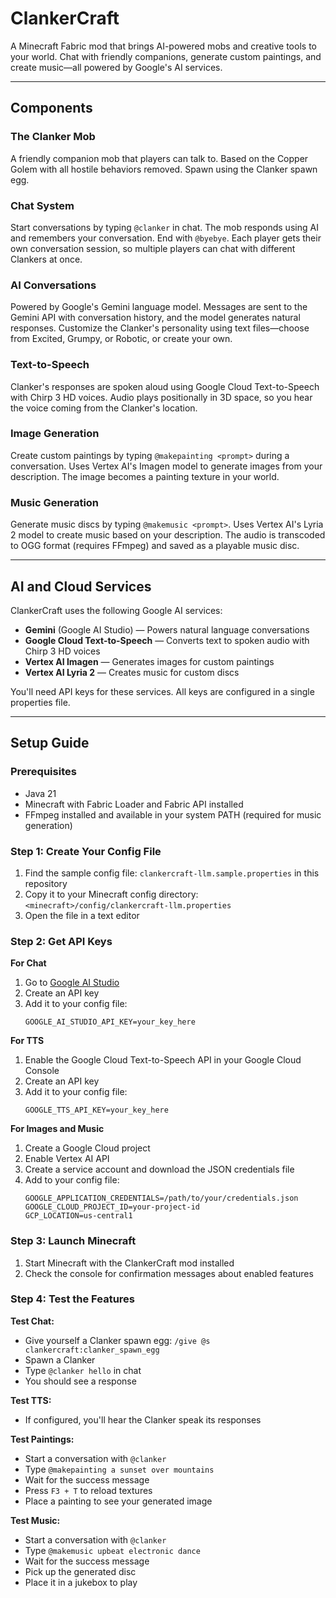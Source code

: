 # ClankerCraft

A Minecraft Fabric mod that brings AI-powered mobs and creative tools to your world. Chat with friendly companions, generate custom paintings, and create music—all powered by Google's AI services.

---

## Components

### The Clanker Mob
A friendly companion mob that players can talk to. Based on the Copper Golem with all hostile behaviors removed. Spawn using the Clanker spawn egg.

### Chat System
Start conversations by typing `@clanker` in chat. The mob responds using AI and remembers your conversation. End with `@byebye`. Each player gets their own conversation session, so multiple players can chat with different Clankers at once.

### AI Conversations
Powered by Google's Gemini language model. Messages are sent to the Gemini API with conversation history, and the model generates natural responses. Customize the Clanker's personality using text files—choose from Excited, Grumpy, or Robotic, or create your own.

### Text-to-Speech
Clanker's responses are spoken aloud using Google Cloud Text-to-Speech with Chirp 3 HD voices. Audio plays positionally in 3D space, so you hear the voice coming from the Clanker's location.

### Image Generation
Create custom paintings by typing `@makepainting <prompt>` during a conversation. Uses Vertex AI's Imagen model to generate images from your description. The image becomes a painting texture in your world.

### Music Generation
Generate music discs by typing `@makemusic <prompt>`. Uses Vertex AI's Lyria 2 model to create music based on your description. The audio is transcoded to OGG format (requires FFmpeg) and saved as a playable music disc.

---

## AI and Cloud Services

ClankerCraft uses the following Google AI services:

- **Gemini** (Google AI Studio) — Powers natural language conversations
- **Google Cloud Text-to-Speech** — Converts text to spoken audio with Chirp 3 HD voices
- **Vertex AI Imagen** — Generates images for custom paintings
- **Vertex AI Lyria 2** — Creates music for custom discs

You'll need API keys for these services. All keys are configured in a single properties file.

---

## Setup Guide

### Prerequisites
- Java 21
- Minecraft with Fabric Loader and Fabric API installed
- FFmpeg installed and available in your system PATH (required for music generation)

### Step 1: Create Your Config File
1. Find the sample config file: `clankercraft-llm.sample.properties` in this repository
2. Copy it to your Minecraft config directory: `<minecraft>/config/clankercraft-llm.properties`
3. Open the file in a text editor

### Step 2: Get API Keys

**For Chat**
1. Go to [Google AI Studio](https://aistudio.google.com/)
2. Create an API key
3. Add it to your config file:
   ```
   GOOGLE_AI_STUDIO_API_KEY=your_key_here
   ```

**For TTS**
1. Enable the Google Cloud Text-to-Speech API in your Google Cloud Console
2. Create an API key
3. Add it to your config file:
   ```
   GOOGLE_TTS_API_KEY=your_key_here
   ```

**For Images and Music**
1. Create a Google Cloud project
2. Enable Vertex AI API
3. Create a service account and download the JSON credentials file
4. Add to your config file:
   ```
   GOOGLE_APPLICATION_CREDENTIALS=/path/to/your/credentials.json
   GOOGLE_CLOUD_PROJECT_ID=your-project-id
   GCP_LOCATION=us-central1
   ```

### Step 3: Launch Minecraft
1. Start Minecraft with the ClankerCraft mod installed
2. Check the console for confirmation messages about enabled features

### Step 4: Test the Features

**Test Chat:**
- Give yourself a Clanker spawn egg: `/give @s clankercraft:clanker_spawn_egg`
- Spawn a Clanker
- Type `@clanker hello` in chat
- You should see a response

**Test TTS:**
- If configured, you'll hear the Clanker speak its responses

**Test Paintings:**
- Start a conversation with `@clanker`
- Type `@makepainting a sunset over mountains`
- Wait for the success message
- Press `F3 + T` to reload textures
- Place a painting to see your generated image

**Test Music:**
- Start a conversation with `@clanker`
- Type `@makemusic upbeat electronic dance`
- Wait for the success message
- Pick up the generated disc
- Place it in a jukebox to play
